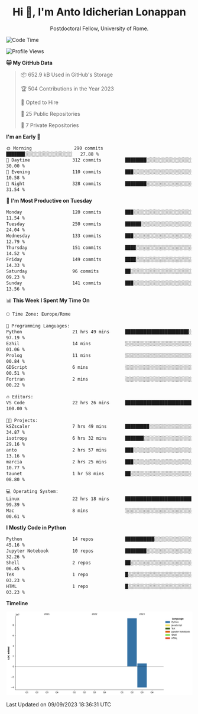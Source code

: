 
<h1 align="center">Hi 👋, I'm Anto Idicherian Lonappan</h1>
<p align="center">Postdoctoral Fellow, University of Rome. </p>


<!--START_SECTION:waka-->
![Code Time](http://img.shields.io/badge/Code%20Time-442%20hrs%201%20min-blue)

![Profile Views](http://img.shields.io/badge/Profile%20Views-4-blue)

**🐱 My GitHub Data** 

> 📦 652.9 kB Used in GitHub's Storage 
 > 
> 🏆 504 Contributions in the Year 2023
 > 
> 💼 Opted to Hire
 > 
> 📜 25 Public Repositories 
 > 
> 🔑 7 Private Repositories 
 > 
**I'm an Early 🐤** 

```text
🌞 Morning                290 commits         ███████░░░░░░░░░░░░░░░░░░   27.88 % 
🌆 Daytime                312 commits         ████████░░░░░░░░░░░░░░░░░   30.00 % 
🌃 Evening                110 commits         ███░░░░░░░░░░░░░░░░░░░░░░   10.58 % 
🌙 Night                  328 commits         ████████░░░░░░░░░░░░░░░░░   31.54 % 
```
📅 **I'm Most Productive on Tuesday** 

```text
Monday                   120 commits         ███░░░░░░░░░░░░░░░░░░░░░░   11.54 % 
Tuesday                  250 commits         ██████░░░░░░░░░░░░░░░░░░░   24.04 % 
Wednesday                133 commits         ███░░░░░░░░░░░░░░░░░░░░░░   12.79 % 
Thursday                 151 commits         ████░░░░░░░░░░░░░░░░░░░░░   14.52 % 
Friday                   149 commits         ████░░░░░░░░░░░░░░░░░░░░░   14.33 % 
Saturday                 96 commits          ██░░░░░░░░░░░░░░░░░░░░░░░   09.23 % 
Sunday                   141 commits         ███░░░░░░░░░░░░░░░░░░░░░░   13.56 % 
```


📊 **This Week I Spent My Time On** 

```text
🕑︎ Time Zone: Europe/Rome

💬 Programming Languages: 
Python                   21 hrs 49 mins      ████████████████████████░   97.19 % 
Ezhil                    14 mins             ░░░░░░░░░░░░░░░░░░░░░░░░░   01.06 % 
Prolog                   11 mins             ░░░░░░░░░░░░░░░░░░░░░░░░░   00.84 % 
GDScript                 6 mins              ░░░░░░░░░░░░░░░░░░░░░░░░░   00.51 % 
Fortran                  2 mins              ░░░░░░░░░░░░░░░░░░░░░░░░░   00.22 % 

🔥 Editors: 
VS Code                  22 hrs 26 mins      █████████████████████████   100.00 % 

🐱‍💻 Projects: 
kSZscaler                7 hrs 49 mins       █████████░░░░░░░░░░░░░░░░   34.87 % 
isotropy                 6 hrs 32 mins       ███████░░░░░░░░░░░░░░░░░░   29.16 % 
anto                     2 hrs 57 mins       ███░░░░░░░░░░░░░░░░░░░░░░   13.16 % 
marcia                   2 hrs 25 mins       ███░░░░░░░░░░░░░░░░░░░░░░   10.77 % 
taunet                   1 hr 58 mins        ██░░░░░░░░░░░░░░░░░░░░░░░   08.80 % 

💻 Operating System: 
Linux                    22 hrs 18 mins      █████████████████████████   99.39 % 
Mac                      8 mins              ░░░░░░░░░░░░░░░░░░░░░░░░░   00.61 % 
```

**I Mostly Code in Python** 

```text
Python                   14 repos            ███████████░░░░░░░░░░░░░░   45.16 % 
Jupyter Notebook         10 repos            ████████░░░░░░░░░░░░░░░░░   32.26 % 
Shell                    2 repos             ██░░░░░░░░░░░░░░░░░░░░░░░   06.45 % 
TeX                      1 repo              █░░░░░░░░░░░░░░░░░░░░░░░░   03.23 % 
HTML                     1 repo              █░░░░░░░░░░░░░░░░░░░░░░░░   03.23 % 
```



**Timeline**

![Lines of Code chart](https://raw.githubusercontent.com/antolonappan/antolonappan/main/assets/bar_graph.png)


 Last Updated on 09/09/2023 18:36:31 UTC
<!--END_SECTION:waka-->
